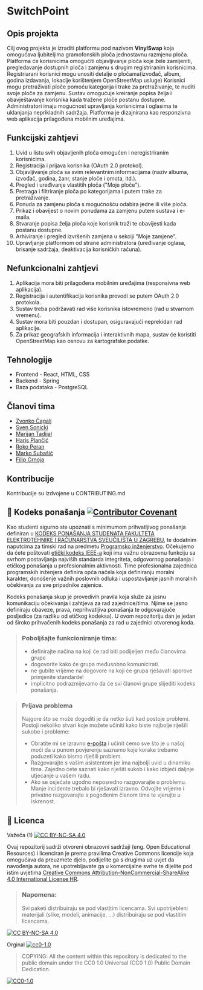 # SwitchPoint

## Opis projekta

Cilj ovog projekta je izraditi platformu pod nazivom **VinylSwap** koja omogućava ljubiteljima gramofonskih ploča jednostavnu razmjenu ploča.
Platforma će korisnicima omogućiti objavljivanje ploča koje žele zamijeniti, pregledavanje dostupnih ploča i zamjenu s drugim registriranim korisnicima.
Registriarani korisnici mogu unositi detalje o pločama(izvođač, album, godina izdavanja, lokacije korištenjem OpenStreetMap usluge)
Korisnici mogu pretraživati ploče pomoću kategorija i trake za pretraživanje, te nuditi svoje ploče za zamjenu. Sustav omogućuje kreiranje popisa želja i 
obavještavanje korisnika kada tražene ploče postanu dostupne.
Administratori imaju mogućnost upravljanja korisnicima i oglasima te uklanjanja neprikladnih sadržaja. Platforma je dizajnirana kao responzivna web aplikacija prilagođena mobilnim uređajima.


## Funkcijski zahtjevi

1. Uvid u listu svih objavljenih ploča omogućen i neregistriranim korisnicima.
2. Registracija i prijava korisnika (OAuth 2.0 protokol).
3. Objavljivanje ploča sa svim relevantnim informacijama (naziv albuma, izvođač, godina, žanr, stanje ploče i omota, itd.).
4. Pregled i uređivanje vlastitih ploča ("Moje ploče").
5. Pretraga i filtriranje ploča po kategorijama i putem trake za pretraživanje.
6. Ponuda za zamjenu ploča s mogućnošću odabira jedne ili više ploča.
7. Prikaz i obavijest o novim ponudama za zamjenu putem sustava i e-maila.
8. Stvaranje popisa želja ploča koje korisnik traži te obavijesti kada postanu dostupne.
9. Arhiviranje i pregled izvršenih zamjena u sekciji "Moje zamjene".
10. Upravljanje platformom od strane administratora (uređivanje oglasa, brisanje sadržaja, deaktivacija korisničkih računa).

## Nefunkcionalni zahtjevi

1. Aplikacija mora biti prilagođena mobilnim uređajima (responsivna web aplikacija).
2. Registracija i autentifikacija korisnika provodi se putem OAuth 2.0 protokola.
3. Sustav treba podržavati rad više korisnika istovremeno (rad u stvarnom vremenu).
4. Sustav mora biti pouzdan i dostupan, osiguravajući neprekidan rad aplikacije.
5. Za prikaz geografskih informacija i interaktivnih mapa, sustav će koristiti OpenStreetMap kao osnovu za kartografske podatke.

## Tehnologije

- Frontend - React, HTML, CSS
- Backend - Spring
- Baza podataka - PostgreSQL


## Članovi tima

- [Zvonko Čagalj](https://github.com/Zvonko-Cagalj)  
- [Sven Sonicki](https://github.com/SSonicki)  
- [Marijan Tadijal](https://github.com/FER-Marijan-Tadijal)  
- [Haris Plančić](https://github.com/hplancic)  
- [Roko Peran](https://github.com/Rokidza)  
- [Marko Subašić](https://github.com/)  
- [Filip Crnoja](https://github.com/FilipCrnoja)


## Kontribucije

Kontribucije su izdvojene u CONTRIBUTING.md

## 📝 Kodeks ponašanja [![Contributor Covenant](https://img.shields.io/badge/Contributor%20Covenant-2.1-4baaaa.svg)](CODE_OF_CONDUCT.md)
Kao studenti sigurno ste upoznati s minimumom prihvatljivog ponašanja definiran u [KODEKS PONAŠANJA STUDENATA FAKULTETA ELEKTROTEHNIKE I RAČUNARSTVA SVEUČILIŠTA U ZAGREBU](https://www.fer.hr/_download/repository/Kodeks_ponasanja_studenata_FER-a_procisceni_tekst_2016%5B1%5D.pdf), te dodatnim naputcima za timski rad na predmetu [Programsko inženjerstvo](https://wwww.fer.hr).
Očekujemo da ćete poštovati [etički kodeks IEEE-a](https://www.ieee.org/about/corporate/governance/p7-8.html) koji ima važnu obrazovnu funkciju sa svrhom postavljanja najviših standarda integriteta, odgovornog ponašanja i etičkog ponašanja u profesionalnim aktivnosti. Time profesionalna zajednica programskih inženjera definira opća načela koja definiranju  moralni karakter, donošenje važnih poslovnih odluka i uspostavljanje jasnih moralnih očekivanja za sve pripadnike zajenice.

Kodeks ponašanja skup je provedivih pravila koja služe za jasnu komunikaciju očekivanja i zahtjeva za rad zajednice/tima. Njime se jasno definiraju obaveze, prava, neprihvatljiva ponašanja te  odgovarajuće posljedice (za razliku od etičkog kodeksa). U ovom repozitoriju dan je jedan od široko prihvačenih kodeks ponašanja za rad u zajednici otvorenog koda.
>### Poboljšajte funkcioniranje tima:
>* definirajte načina na koji će rad biti podijeljen među članovima grupe
>* dogovorite kako će grupa međusobno komunicirati.
>* ne gubite vrijeme na dogovore na koji će grupa rješavati sporove primjenite standarde!
>* implicitno podrazmijevamo da će svi članovi grupe slijediti kodeks ponašanja.
 
>###  Prijava problema
>Najgore što se može dogoditi je da netko šuti kad postoje problemi. Postoji nekoliko stvari koje možete učiniti kako biste najbolje riješili sukobe i probleme:
>* Obratite mi se izravno [e-pošta](mailto:vlado.sruk@fer.hr) i  učinit ćemo sve što je u našoj moći da u punom povjerenju saznamo koje korake trebamo poduzeti kako bismo riješili problem.
>* Razgovarajte s vašim asistentom jer ima najbolji uvid u dinamiku tima. Zajedno ćete saznati kako riješiti sukob i kako izbjeći daljnje utjecanje u vašem radu.
>* Ako se osjećate ugodno neposredno razgovarajte o problemu. Manje incidente trebalo bi rješavati izravno. Odvojite vrijeme i privatno razgovarajte s pogođenim članom tima te vjerujte u iskrenost.

## 📝 Licenca
Važeča (1)
[![CC BY-NC-SA 4.0][cc-by-nc-sa-shield]][cc-by-nc-sa]

Ovaj repozitorij sadrži otvoreni obrazovni sadržaji (eng. Open Educational Resources)  i licenciran je prema pravilima Creative Commons licencije koja omogućava da preuzmete djelo, podijelite ga s drugima uz 
uvjet da navođenja autora, ne upotrebljavate ga u komercijalne svrhe te dijelite pod istim uvjetima [Creative Commons Attribution-NonCommercial-ShareAlike 4.0 International License HR][cc-by-nc-sa].
>
> ### Napomena:
>
> Svi paketi distribuiraju se pod vlastitim licencama.
> Svi upotrijebleni materijali  (slike, modeli, animacije, ...) distribuiraju se pod vlastitim licencama.

[![CC BY-NC-SA 4.0][cc-by-nc-sa-image]][cc-by-nc-sa]

[cc-by-nc-sa]: https://creativecommons.org/licenses/by-nc/4.0/deed.hr 
[cc-by-nc-sa-image]: https://licensebuttons.net/l/by-nc-sa/4.0/88x31.png
[cc-by-nc-sa-shield]: https://img.shields.io/badge/License-CC%20BY--NC--SA%204.0-lightgrey.svg

Orginal [![cc0-1.0][cc0-1.0-shield]][cc0-1.0]
>
>COPYING: All the content within this repository is dedicated to the public domain under the CC0 1.0 Universal (CC0 1.0) Public Domain Dedication.
>
[![CC0-1.0][cc0-1.0-image]][cc0-1.0]

[cc0-1.0]: https://creativecommons.org/licenses/by/1.0/deed.en
[cc0-1.0-image]: https://licensebuttons.net/l/by/1.0/88x31.png
[cc0-1.0-shield]: https://img.shields.io/badge/License-CC0--1.0-lightgrey.svg
